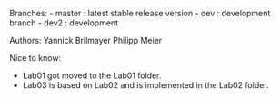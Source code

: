 Branches:
    - master  : latest stable release version
    - dev     : development branch
    - dev2    : development 

Authors:
    Yannick Brilmayer
    Philipp Meier

Nice to know:

- Lab01 got moved to the Lab01 folder.
- Lab03 is based on Lab02 and is implemented in the Lab02 folder.
